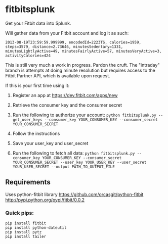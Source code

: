 fitbitsplunk
============

Get your Fitbit data into Splunk.

Will gather data from your Fitbit account and log it as such:

    2013-08-19T23:59:59.999999, encodedId=2223TS, calories=1959, steps=3579, distance=2.73646, minutesSedentary=1331, minutesLightlyActive=49, minutesFairlyActive=57, minutesVeryActive=3, activityCalories=424

This is still very much a work in progress. Pardon the cruft. The "intraday"
branch is attempts at doing minute resolution but requires access to the
Fitbit Partner API, which is available upon request.

If this is your first time using it:

1. Register an app at https://dev.fitbit.com/apps/new
2. Retrieve the consumer key and the consumer secret
3. Run the following to authorize your account:
  `python fitbitsplunk.py --get_user_keys --consumer_key YOUR_CONSUMER_KEY --consumer_secret YOUR_CONSUMER_SECRET`

4. Follow the instructions
5. Save your user_key and user_secret
6. Run the following to fetch all data:
    `python fitbitsplunk.py --consumer_key YOUR_CONSUMER_KEY --consumer_secret YOUR_CONSUMER_SECRET --user_key YOUR_USER_KEY --user_secret YOUR_USER_SECRET --output PATH_TO_OUTPUT_FILE`



Requirements
-------------
Uses python-fitbit library
https://github.com/orcasgit/python-fitbit
http://pypi.python.org/pypi/fitbit/0.0.2


### Quick pips:
    pip install fitbit
    pip install python-dateutil
    pip install pytz
    pip install tailer
